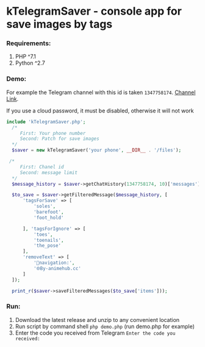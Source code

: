 # kTelegramSaver - console app for save images by tags

### Requirements:
1) PHP ^7.1
1) Python ^2.7

### Demo:

For example the Telegram channel with this id is taken `1347758174`. [Channel Link](https://t.me/nozhk1_2d).

If you use a cloud password, it must be disabled, otherwise it will not work
````php
include 'kTelegramSaver.php';
  /*
     First: Your phone number
     Second: Patch for save images
  */
  $saver = new kTelegramSaver('your phone', __DIR__ . '/files');

 /*
     First: Chanel id
     Second: message limit
  */
  $message_history = $saver->getChatHistory(1347758174, 10)['messages'];

  $to_save = $saver->getFilteredMessage($message_history, [
      'tagsForSave' => [
          'soles',
          'barefoot',
          'foot_hold'

      ], 'tagsForIgnore' => [
          'toes',
          'toenails',
          'the_pose'
      ],
      'removeText' => [
          '🔎navigation:',
          '🌐By-animehub.cc'
      ]
  ]);

  print_r($saver->saveFilteredMessages($to_save['items']));
````

### Run:

1) Download the latest release and unzip to any convenient location
1) Run script by command shell ``php demo.php`` (run demo.php for example)
1) Enter the code you received from Telegram ``Enter the code you received: ``